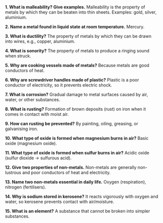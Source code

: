 **1. What is malleability? Give examples.**
Malleability is the property of metals by which they can be beaten into thin sheets. Examples: gold, silver, aluminium.

**2. Name a metal found in liquid state at room temperature.**
Mercury.

**3. What is ductility?**
The property of metals by which they can be drawn into wires, e.g., copper, aluminium.

**4. What is sonority?**
The property of metals to produce a ringing sound when struck.

**5. Why are cooking vessels made of metals?**
Because metals are good conductors of heat.

**6. Why are screwdriver handles made of plastic?**
Plastic is a poor conductor of electricity, so it prevents electric shock.

**7. What is corrosion?**
Gradual damage to metal surfaces caused by air, water, or other substances.

**8. What is rusting?**
Formation of brown deposits (rust) on iron when it comes in contact with moist air.

**9. How can rusting be prevented?**
By painting, oiling, greasing, or galvanising iron.

**10. What type of oxide is formed when magnesium burns in air?**
Basic oxide (magnesium oxide).

**11. What type of oxide is formed when sulfur burns in air?**
Acidic oxide (sulfur dioxide → sulfurous acid).

**12. Give two properties of non-metals.**
Non-metals are generally non-lustrous and poor conductors of heat and electricity.

**13. Name two non-metals essential in daily life.**
Oxygen (respiration), nitrogen (fertilisers).

**14. Why is sodium stored in kerosene?**
It reacts vigorously with oxygen and water, so kerosene prevents contact with air/moisture.

**15. What is an element?**
A substance that cannot be broken into simpler substances.

